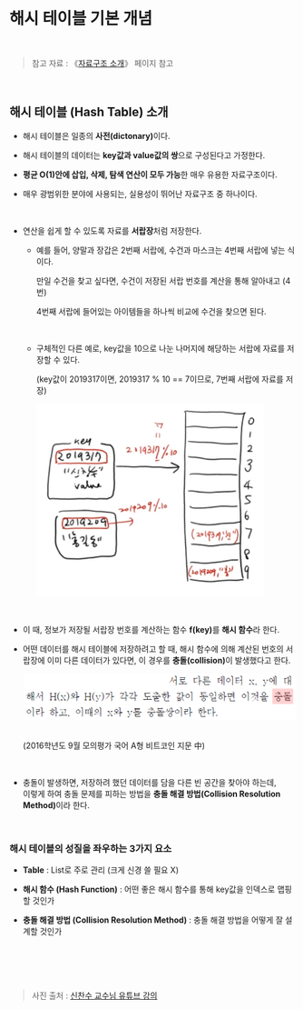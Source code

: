 # 해시 테이블 기본 개념

<br/>

> 참고 자료 : 《<a href="https://github.com/SangYoonLee1231/TIL/blob/main/DataStructure/data_structure_introduction.md">자료구조 소개</a>》 페이지 참고

<br/>

## 해시 테이블 (Hash Table) 소개

- 해시 테이블은 일종의 <strong>사전(dictonary)</strong>이다.

- 해시 테이블의 데이터는 <strong>key값과 value값의 쌍</strong>으로 구성된다고 가정한다.

- <strong>평균 O(1)안에 삽입, 삭제, 탐색 연산이 모두 가능</strong>한 매우 유용한 자료구조이다.

- 매우 광범위한 분야에 사용되는, 실용성이 뛰어난 자료구조 중 하나이다.

<br/>

- 연산을 쉽게 할 수 있도록 자료를 <strong>서랍장</strong>처럼 저장한다.

  - 예를 들어, 양말과 장갑은 2번째 서랍에, 수건과 마스크는 4번째 서랍에 넣는 식이다.

    만일 수건을 찾고 싶다면, 수건이 저장된 서랍 번호를 계산을 통해 알아내고 (4번)

    4번째 서랍에 들어있는 아이템들을 하나씩 비교에 수건을 찾으면 된다.

    <br/>

  - 구체적인 다른 예로, key값을 10으로 나눈 나머지에 해당하는 서랍에 자료를 저장할 수 있다.

    (key값이 2019317이면, 2019317 % 10 == 7이므로, 7번째 서랍에 자료를 저장)

      <img src="img/hash_table1.png" width="400px">

<br/>

- 이 때, 정보가 저장될 서랍장 번호를 계산하는 함수 <strong>f(key)</strong>를 <strong>해시 함수</strong>라 한다.

- 어떤 데이터를 해시 테이블에 저장하려고 할 때, 해시 함수에 의해 계산된 번호의 서랍장에 이미 다른 데이터가 있다면, 이 경우를 <strong>충돌(collision)</strong>이 발생했다고 한다.

    <img src="img/hash_table3.png">

  <br/>(2016학년도 9월 모의평가 국어 A형 비트코인 지문 中)

<br/>

- 충돌이 발생하면, 저장하려 했던 데이터를 담을 다른 빈 공간을 찾아야 하는데,  
  이렇게 하여 충돌 문제를 피하는 방법을 <strong>충돌 해결 방법(Collision Resolution Method)</strong>이라 한다.

<br/>

### 해시 테이블의 성질을 좌우하는 3가지 요소

- <strong>Table</strong> : List로 주로 관리 (크게 신경 쓸 필요 X)

- <strong>해시 함수 (Hash Function)</strong> : 어떤 좋은 해시 함수를 통해 key값을 인덱스로 맵핑할 것인가

- <strong>충돌 해결 방법 (Collision Resolution Method)</strong> : 충돌 해결 방법을 어떻게 잘 설계할 것인가

<br/>

<br/><br/>

> 사진 출처 : <a href="https://youtu.be/Bzmepm6pYQI">신찬수 교수님 유튜브 강의</a>
